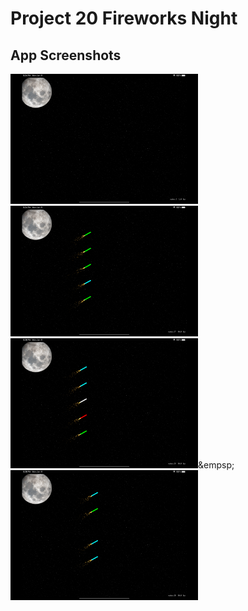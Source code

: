 # Project 20 Fireworks Night
<p>

## App Screenshots
<img src= "/Project20/screenshots/1.png" width = "300">&emsp;
<img src= "/Project20/screenshots/2.png" width = "300">&emsp;
<img src= "/Project20/screenshots/3.png" width = "300">&empsp;
<img src= "/Project20/screenshots/4.png" width = "300">
</p>



